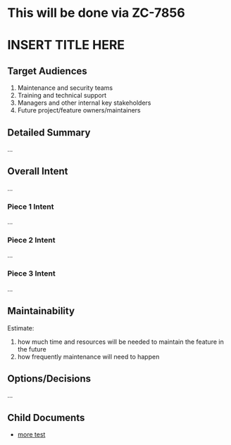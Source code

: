 # This will be done via ZC-7856

# INSERT TITLE HERE

## Target Audiences

1. Maintenance and security teams
2. Training and technical support
3. Managers and other internal key stakeholders
4. Future project/feature owners/maintainers

## Detailed Summary

…

## Overall Intent

…

### Piece 1 Intent

…

### Piece 2 Intent

…

### Piece 3 Intent

…

## Maintainability

Estimate:

1. how much time and resources will be needed to maintain the feature in the future
2. how frequently maintenance will need to happen

## Options/Decisions

…

## Child Documents

* [more test](./DESIGN/more.md)
